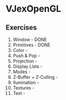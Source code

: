 VJexOpenGL
==========

Exercises
----------

1. Window                 - DONE
2. Primitives             - DONE
3. Color                  -
4. Push & Pop             -
5. Projection             -
6. Display Lists          -
7. Modes                  -
8. Z-Buffer + Z-Culling   -
9. Ilumination            -
10. Textures              -
11. Text                  -
